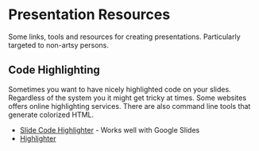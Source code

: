 # Presentation Resources

Some links, tools and  resources for creating presentations. Particularly targeted to non-artsy persons.  



## Code Highlighting 
Sometimes you want to have nicely highlighted code on your slides. Regardless of the system you it might get tricky at times.
Some websites offers online highlighting services. There are also command line tools that generate colorized HTML.

- [Slide Code Highlighter](https://romannurik.github.io/SlidesCodeHighlighter/) - Works well with Google Slides
- [Highlighter](http://markup.su/highlighter/)
